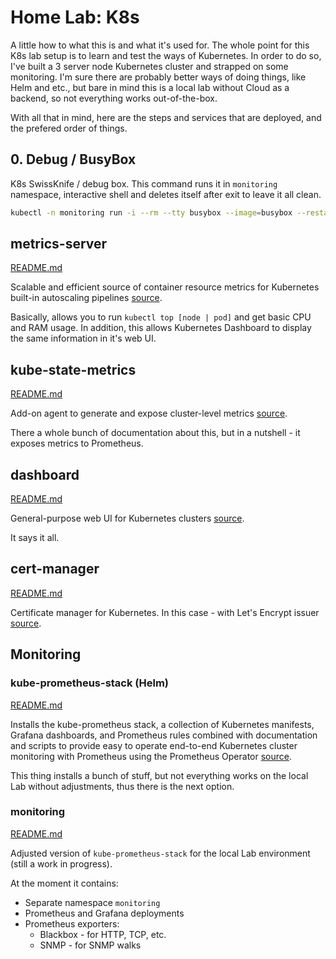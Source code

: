 # Home Lab: K8s

A little how to what this is and what it's used for. The whole point for this K8s lab setup is to learn and test the ways of Kubernetes. In order to do so, I've built a 3 server node Kubernetes cluster and strapped on some monitoring. I'm sure there are probably better ways of doing things, like Helm and etc., but bare in mind this is a local lab without Cloud as a backend, so not everything works out-of-the-box.

With all that in mind, here are the steps and services that are deployed, and the prefered order of things.

## 0. Debug / BusyBox

K8s SwissKnife / debug box. This command runs it in `monitoring` namespace, interactive shell and deletes itself after exit to leave it all clean.

```bash
kubectl -n monitoring run -i --rm --tty busybox --image=busybox --restart=Never -- sh
```

## metrics-server

[README.md](./metrics-server/)

Scalable and efficient source of container resource metrics for Kubernetes built-in autoscaling pipelines [source](https://github.com/kubernetes-sigs/metrics-server).

Basically, allows you to run `kubectl top [node | pod]` and get basic CPU and RAM usage. In addition, this allows Kubernetes Dashboard to display the same information in it's web UI.

## kube-state-metrics

[README.md](./kube-state-metrics/)

Add-on agent to generate and expose cluster-level metrics [source](https://github.com/kubernetes/kube-state-metrics).

There a whole bunch of documentation about this, but in a nutshell - it exposes metrics to Prometheus.

## dashboard

[README.md](./dashboard/)

General-purpose web UI for Kubernetes clusters [source](https://github.com/kubernetes/dashboard).

It says it all.

## cert-manager

[README.md](./cert-manager/)

Certificate manager for Kubernetes. In this case - with Let's Encrypt issuer [source](https://cert-manager.io/docs/).

## Monitoring

### kube-prometheus-stack (Helm)

[README.md](./kube-prometheus-stack/)

Installs the kube-prometheus stack, a collection of Kubernetes manifests, Grafana dashboards, and Prometheus rules combined with documentation and scripts to provide easy to operate end-to-end Kubernetes cluster monitoring with Prometheus using the Prometheus Operator [source](https://github.com/prometheus-community/helm-charts/tree/main/charts/kube-prometheus-stack).

This thing installs a bunch of stuff, but not everything works on the local Lab without adjustments, thus there is the next option.

### monitoring

[README.md](./monitoring/)

Adjusted version of `kube-prometheus-stack` for the local Lab environment (still a work in progress).

At the moment it contains:

* Separate namespace `monitoring`
* Prometheus and Grafana deployments
* Prometheus exporters:
  * Blackbox - for HTTP, TCP, etc.
  * SNMP - for SNMP walks

